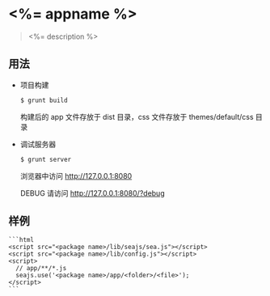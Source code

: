 # <%= appname %>

> <%= description %>

## 用法

- 项目构建

    ```bash
    $ grunt build
    ```

    构建后的 app 文件存放于 dist 目录，css 文件存放于 themes/default/css 目录

- 调试服务器

    ```bash
    $ grunt server
    ```

    浏览器中访问 http://127.0.0.1:8080

    DEBUG 请访问 http://127.0.0.1:8080/?debug

## 样例

    ```html
    <script src="<package name>/lib/seajs/sea.js"></script>
    <script src="<package name>/lib/config.js"></script>
    <script>
      // app/**/*.js
      seajs.use('<package name>/app/<folder>/<file>');
    </script>
    ```
